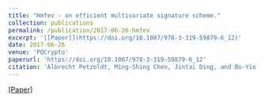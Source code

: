 ```yaml
---
title: "Hmfev - an efficient multivariate signature scheme."
collection: publications
permalink: /publication/2017-06-26-hmfev
excerpt: '[[Paper]](https://doi.org/10.1007/978-3-319-59879-6_12)'
date: 2017-06-26
venue: 'PQCrypto'
paperurl: 'https://doi.org/10.1007/978-3-319-59879-6_12'
citation: 'Albrecht Petzoldt, Ming-Shing Chen, Jintai Ding, and Bo-Yin Yang. &quot;HMFEv - an efficient multivariate signature scheme.&quot; <i>Post-Quantum Cryptography - 8th International Workshop, PQCrypto 2017,</i>Proceedings, volume 10346 of Lecture Notes in Computer Science, pages 205–223. Springer, 2017.'
---
```

[[Paper]](https://doi.org/10.1007/978-3-319-59879-6_12)


